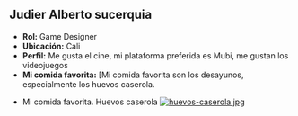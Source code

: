 ## Judier Alberto sucerquia
- **Rol:** Game Designer
- **Ubicación:** Cali
- **Perfil:** Me gusta el cine, mi plataforma preferida es Mubi, me gustan los videojuegos
- **Mi comida favorita:** [Mi comida favorita son los desayunos, especialmente los huevos caserola.

* Mi comida favorita.
  Huevos caserola
  [![huevos-caserola.jpg](https://i.postimg.cc/024nNVSC/huevos-caserola.jpg)](https://postimg.cc/HVQXZ4BJ)
